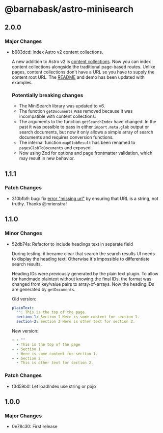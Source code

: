 # @barnabask/astro-minisearch

## 2.0.0

### Major Changes

- b683dcd: Index Astro v2 content collections.

  A new addition to Astro v2 is [content collections].
  Now you can index content collections alongside the traditional page-based routes.
  Unlike pages, content collections don't have a URL so you have to supply the content root URL.
  The [README](/packages/astro-minisearch/README.md) and demo has been updated with examples.

  [content collections]: https://docs.astro.build/en/guides/content-collections/

  ### Potentially breaking changes

  - The MiniSearch library was updated to v6.
  - The function `getDocuments` was removed because it was incompatible with content collections.
  - The arguments to the function `getSearchIndex` have changed.
    In the past it was possible to pass in either `import.meta.glob` output or search documents,
    but now it only allows a simple array of search documents and requires conversion functions.
  - The internal function `mapGlobResult` has been renamed to `pagesGlobToDocuments` and exposed.
  - Now using Zod for options and page frontmatter validation, which may result in new behavior.

## 1.1.1

### Patch Changes

- 310bfb9: bug: fix [error "missing url"](https://github.com/Barnabas/astro-minisearch/issues/2)
  by ensuring that URL is a string, not truthy. Thanks @mrienstra!

## 1.1.0

### Minor Changes

- 52db74a: Refactor to include headings text in separate field

  During testing, it became clear that search the search results UI needs to display the heading text.
  Otherwise it's impossible to differentiate search results.

  Heading IDs were previously generated by the plain text plugin.
  To allow for handmade plaintext without knowing the final IDs, the format was changed from key/value pairs to array-of-arrays.
  Now the heading IDs are generated by `getDocuments`.

  Old version:

  ```yml
  plainText:
    "": This is the top of the page.
    section-1: Section 1 Here is some content for section 1.
    section-2: Section 2 Here is other text for section 2.
  ```

  New version:

  ```yml
  - - ""
    - This is the top of the page
  - - Section 1
    - Here is some content for section 1.
  - - Section 2
    - This is other text for section 2.
  ```

### Patch Changes

- f3d59b0: Let loadIndex use string or pojo

## 1.0.0

### Major Changes

- 0e78c30: First release
